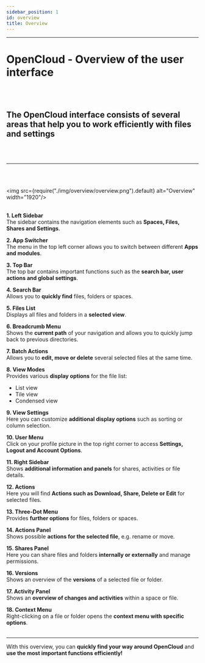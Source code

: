 ```yaml
---
sidebar_position: 1
id: overview
title: Overview
---
```


---

# OpenCloud - Overview of the user interface

<br/><br/>

## The OpenCloud interface consists of several areas that help you to work efficiently with files and settings

<br/><br/>

---

<br/><br/>

<img src={require("./img/overview/overview.png").default} alt="Overview" width="1920"/> <br/><br/>

**1. Left Sidebar**  
The sidebar contains the navigation elements such as **Spaces, Files, Shares and Settings**.

**2. App Switcher**  
The menu in the top left corner allows you to switch between different **Apps and modules**.

**3. Top Bar**  
The top bar contains important functions such as the **search bar, user actions and global settings**.

**4. Search Bar**  
Allows you to **quickly find** files, folders or spaces.

**5. Files List**  
Displays all files and folders in a **selected view**.

**6. Breadcrumb Menu**  
Shows the **current path** of your navigation and allows you to quickly jump back to previous directories.

**7. Batch Actions**  
Allows you to **edit, move or delete** several selected files at the same time.

**8. View Modes**  
Provides various **display options** for the file list:

- List view
- Tile view
- Condensed view

**9. View Settings**  
Here you can customize **additional display options** such as sorting or column selection.

**10. User Menu**  
Click on your profile picture in the top right corner to access **Settings, Logout and Account Options**.

**11. Right Sidebar**  
Shows **additional information and panels** for shares, activities or file details.

**12. Actions**  
Here you will find **Actions such as Download, Share, Delete or Edit** for selected files.

**13. Three-Dot Menu**  
Provides **further options** for files, folders or spaces.

**14. Actions Panel**  
Shows possible **actions for the selected file**, e.g. rename or move.

**15. Shares Panel**  
Here you can share files and folders **internally or externally** and manage permissions.

**16. Versions**  
Shows an overview of the **versions** of a selected file or folder.

**17. Activity Panel**  
Shows an **overview of changes and activities** within a space or file.

**18. Context Menu**  
Right-clicking on a file or folder opens the **context menu with specific options**. <br/><br/>

---

With this overview, you can **quickly find your way around OpenCloud** and **use the most important functions
efficiently!**
